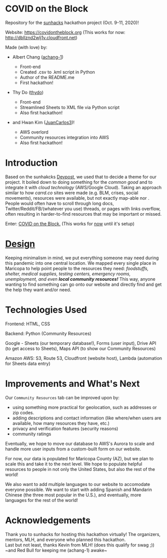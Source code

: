 # COVID on the Block  
Repository for the [sunhacks](https://sunhacks2020.devpost.com/) hackathon project (Oct. 9-11, 2020)! 

Website: https://covidontheblock.org (This works for now: http://dbllznd2wlj1v.cloudfront.net) 

Made (with love) by: 

- Albert Chang ([achang-1](https://github.com/achang-1)) 
  - Front-end 
  - Created .csv to .kml script in Python
  - Author of the README.me 
  - First hackathon!

- Thy Do ([thydo](https://github.com/thydo))
  - Front-end
  - Streamlined Sheets to XML file via Python script 
  - Also first hackathon! 

- and Hwan Kim ([JuanCarlos3](https://github.com/JuanCarlos3))!
  - AWS overlord 
  - Community resources integration into AWS 
  - Also first hackathon! 

# Introduction 
Based on the sunhakcks [Devpost](https://sunhacks2020.devpost.com/), we used that to decide a theme for our project. It boiled down to doing something for the *common good* and to integrate it with *cloud technology* (AWS/Google Cloud). Taking an approach similar to how *carrd.co* sites were made (e.g. BLM, crises, social movements), resources were available, but not exactly map-able nor . People would often have to scroll through long docs, Twitter/Reddit/FB/(whatever you use) threads, or pages with links overflow, often resulting in harder-to-find resources that may be important or missed. 

Enter: [COVID on the Block.](https://covidontheblock.org) (This works for [now](http://dbllznd2wlj1v.cloudfront.net) until it's setup) 

# [Design](https://docs.google.com/document/d/1633ha0vAzMU699krRV_VgbRfDuGwovxLZ3KoVy5aeiw/edit?usp=sharing) 
Keeping minimalism in mind, we put everything someone may need during this pandemic into one central location. We mapped every single place in Maricopa to help point people to the resources they need: *foodstuffs, shelter, medical supplies, testing centers, emergency rooms, unemployment, and even **local community resources!*** This way, anyone wanting to find something can go onto our website and directly find and get the help they want and/or need. 

# Technologies Used 
Frontend: HTML, CSS 

Backend: Python (Community Resources) 

Google - Sheets (our temporary database!), Forms (user input), Drive API (to get access to Sheets), Maps API (to show our Community Resources)

Amazon AWS: S3, Route 53, Cloudfront (website host), Lambda (automation for Sheets data entry)


# Improvements and What's Next 
Our `Community Resources` tab can be improved upon by: 
- using something more practical for geolocation, such as addresses or zip codes. 
- adding descriptions and contact information (like where/when users are available, how many resources they have, etc.) 
- privacy and verification features (security reasons) 
- community ratings 

Eventually, we hope to move our database to AWS's Aurora to scale and handle more user inputs from a custom-built form on our website. 

For now, our data is populated for Maricopa County (AZ), but we plan to scale this and take it to the next level. We hope to populate helpful resources to people in not only the United States, but also the rest of the world! 

We also want to add multiple languages to our website to accomodate everyone possible. We want to start with adding Spanish and Mandarin Chinese (the three most popular in the U.S.), and eventually, more languages for the rest of the world!  

# Acknowledgements
Thank you to sunhacks for hosting this hackathon virtually! The organizers, mentors, MLH, and everyone who planned this hackathon.  
Last but not least, thanks Kevin from MLH! (does this qualify for swag ;)) ~and Red Bull for keeping me (achang-1) awake~  
